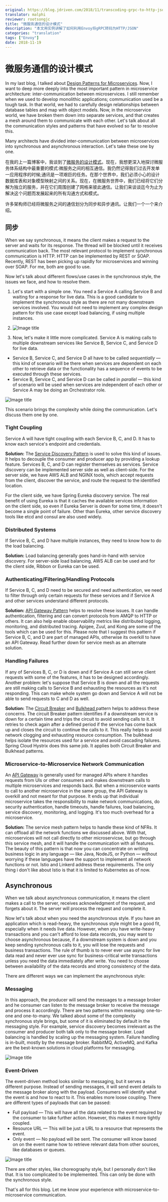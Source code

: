 ```yaml
---
original: https://blog.jdriven.com/2018/11/transcoding-grpc-to-http-json-using-envoy/
translator: malphi
reviewer: rootsongjc
title: "微服务通信的设计模式"
description: "本文用实例讲解了如何利用Envoy将gRPC转码为HTTP/JSON"
categories: "translation"
tags: ["Envoy"]
date: 2018-11-19
---
```


# 微服务通信的设计模式

In my last blog, I talked about [Design Patterns for Microservices](https://dzone.com/articles/design-patterns-for-microservices). Now, I want to deep more deeply into the most important pattern in microservice architecture: inter-communication between microservices. I still remember when we used to develop monolithic applications; communication used be a tough task. In that world, we had to carefully design relationships between database tables and map with object models. Now, in the microservice world, we have broken them down into separate services, and that creates a mesh around them to communicate with each other. Let's talk about all the communication styles and patterns that have evolved so far to resolve this.

Many architects have divided inter-communication between microservices into synchronous and asynchronous interaction. Let's take these one by one.

在我的上一篇博客中，我谈到了[微服务的设计模式](https://dzone.com/articles/design-patterns-for-microservices)。现在，我想更深入地探讨微服务体系结构中最重要的模式:微服务之间的相互通信。我仍然记得我们过去开发单一应用程序的时候;通讯是一项艰巨的任务。在那个世界中，我们必须小心的设计数据库表和对象模型映射之间的关系。现在，在微服务世界中，我们已经将它们分解为独立的服务，并在它们周围创建了网格来彼此通信。让我们来谈谈迄今为止为解决这个问题而发展起来的所有沟通方式和模式。

许多架构师已经将微服务之间的通信划分为同步和异步通讯。让我们一个一个来介绍。

## 同步

When we say synchronous, it means the client makes a request to the server and waits for its response. The thread will be blocked until it receives communication back. The most relevant protocol to implement synchronous communication is HTTP. HTTP can be implemented by REST or SOAP. Recently, REST has been picking up rapidly for microservices and winning over SOAP. For me, both are good to use.

Now let's talk about different flows/use cases in the synchronous style, the issues we face, and how to resolve them.

1. Let's start with a simple one. You need a Service A calling Service B and waiting for a response for live data. This is a good candidate to implement the synchronous style as there are not many downstream services involved. You would not need to implement any complex design pattern for this use case except load balancing, if using multiple instances.
2. ![Image title](https://dzone.com/storage/temp/10662645-synflow1.png)

3. Now, let's make it little more complicated. Service A is making calls to multiple downstream services like Service B, Service C, and Service D for live data.

- Service B, Service C, and Service D all have to be called *sequentially* — this kind of scenario will be there when services are dependent on each other to retrieve data or the functionality has a sequence of events to be executed through these services.
- Service B, Service C, and Service D can be called in *parallel* — this kind of scenario will be used when services are independent of each other or Service A may be doing an Orchestrator role.

![Image title](https://dzone.com/storage/temp/10662680-synflow2.png)

This scenario brings the complexity while doing the communication. Let's discuss them one by one.

### **Tight Coupling**

Service A will have tight coupling with each Service B, C, and D. It has to know each service's endpoint and credentials.

**Solution:** The [Service Discovery Pattern](https://www.rajeshbhojwani.co.in/2018/11/design-patterns-for-microservices.html) is used to solve this kind of issues. It helps to decouple the consumer and producer app by providing a lookup feature. Services B, C, and D can register themselves as services. Service discovery can be implemented server side as well as client-side. For the server side, we have AWS ALB and NGINX tools, which accept requests from the client, discover the service, and route the request to the identified location.

For the client side, we have Spring Eureka discovery service. The real benefit of using Eureka is that it caches the available services information on the client side, so even if Eureka Server is down for some time, it doesn't become a single point of failure. Other than Eureka, other service discovery tools like etcd and consul are also used widely.

### **Distributed Systems**

If Service B, C, and D have multiple instances, they need to know how to do the load balancing.

**Solution:** Load balancing generally goes hand-in-hand with service discovery. For server-side load balancing, AWS ALB can be used and for the client side, Ribbon or Eureka can be used.

### **Authenticating/Filtering/Handling Protocols**

If Service B, C, and D need to be secured and need authentication, we need to filter through only certain requests for these services and if Service A and other services understand different protocols.

**Solution:** [API Gateway Pattern](http://www.rajeshbhojwani.co.in/2018/11/design-patterns-for-microservices.html) helps to resolve these issues. It can handle authentication, filtering and can convert protocols from AMQP to HTTP or others. It can also help enable observability metrics like distributed logging, monitoring, and distributed tracing. Apigee, Zuul, and Kong are some of the tools which can be used for this. Please note that I suggest this pattern if Service B, C, and D are part of managed APIs, otherwise its overkill to have an API Gateway. Read further down for service mesh as an alternate solution.

### **Handling Failures**

If any of Services B, C, or D is down and if Service A can still serve client requests with some of the features, it has to be designed accordingly. Another problem: let's suppose that Service B is down and all the requests are still making calls to Service B and exhausting the resources as it's not responding. This can make whole system go down and Service A will not be able to send requests to C and D as well.

**Solution:** The [Circuit Breaker](http://www.rajeshbhojwani.co.in/2018/11/design-patterns-for-microservices.html) and [Bulkhead ](https://docs.microsoft.com/en-us/azure/architecture/patterns/bulkhead)pattern helps to address these concerns. The circuit Breaker pattern identifies if a downstream service is down for a certain time and trips the circuit to avoid sending calls to it. It retries to check again after a defined period if the service has come back up and closes the circuit to continue the calls to it. This really helps to avoid network clogging and exhausting resource consumption. The bulkhead helps isolate the resources used for a service and avoid cascading failures. Spring Cloud Hystrix does this same job. It applies both Circuit Breaker and Bulkhead patterns.

### **Microservice-to-Microservice Network Communication**

An [API Gateway](http://www.rajeshbhojwani.co.in/2018/11/design-patterns-for-microservices.html) is generally used for managed APIs where it handles requests from UIs or other consumers and makes downstream calls to multiple microservices and responds back. But when a microservice wants to call to another microservice in the same group, the API Gateway is overkill and not meant for that purpose. It ends up that individual microservice takes the responsibility to make network communications, do security authentication, handle timeouts, handle failures, load balancing, service discovery, monitoring, and logging. It's too much overhead for a microservice.

**Solution:** The service mesh pattern helps to handle these kind of NFRs. It can offload all the network functions we discussed above. With that, microservices will not call directly to other microservicse, but go through this service mesh, and it will handle the communication with all features. The beauty of this pattern is that now you can concentrate on writing business logic in any language — like Java, NodeJS, or Python — without worrying if these languages have the support to implement all network functions or not. Istio and Linkerd address these requirements. The only thing i don't like about Istio is that it is limited to Kubernetes as of now.

## Asynchronous

When we talk about asynchronous communication, it means the client makes a call to the server, receives acknowledgment of the request, and forgets about it. The server will process the request and complete it.

Now let's talk about when you need the asynchronous style. If you have an application which is read-heavy, the synchronous style might be a good fit, especially when it needs live data. However, when you have write-heavy transactions and you can't afford to lose data records, you may want to choose asynchronous because, if a downstream system is down and you keep sending synchronous calls to it, you will lose the requests and business transactions. The rule of thumb is to never ever use async for live data read and never ever use sync for business-critical write transactions unless you need the data immediately after write. You need to choose between availability of the data records and strong consistency of the data.

There are different ways we can implement the asynchronous style:

### **Messaging**

In this approach, the producer will send the messages to a message broker and he consumer can listen to the message broker to receive the message and process it accordingly. There are two patterns within messaing: one-to-one and one-to-many. We talked about some of the complexity synchronous style brings, but some of it is eliminated by default in the messaging style. For example, service discovery becomes irrelevant as the consumer and producer both talk only to the message broker. Load balancing is handled by scaling up the messaging system. Failure handling is in-built, mostly by the message broker. RabbitMQ, ActiveMQ, and Kafka are the best-known solutions in cloud platforms for messaging.

![Image title](https://dzone.com/storage/temp/10665685-async-msg.png)

### **Event-Driven**

The event-driven method looks similar to messaging, but it serves a different purpose. Instead of sending messages, it will send event details to the message broker along with the payload. Consumers will identify what the event is and how to react to it. This enables more loose coupling. There are different types of payloads that can be passed:

- Full payload — This will have all the data related to the event required by the consumer to take further action. However, this makes it more tightly coupled.
- Resource URL — This will be just a URL to a resource that represents the event.
- Only event — No payload will be sent. The consumer will know based on on the event name how to retrieve relevant data from other sources, like databases or queues.

![Image title](https://dzone.com/storage/temp/10665753-async-event.png)

There are other styles, like choreography style, but I personally don't like that. It is too complicated to be implemented. This can only be done with the synchronous style.

That's all for this blog. Let me know your experience with microservice-to-microservice communication.
